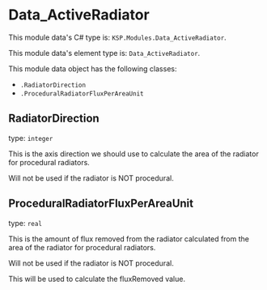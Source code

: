 # Data_ActiveRadiator

This module data's C# type is: `KSP.Modules.Data_ActiveRadiator`.

This module data's element type is: `Data_ActiveRadiator`.

This module data object has the following classes:

- `.RadiatorDirection`
- `.ProceduralRadiatorFluxPerAreaUnit`

## RadiatorDirection

type: `integer`

This is the axis direction we should use to calculate the area of the radiator for procedural radiators.

Will not be used if the radiator is NOT procedural.

## ProceduralRadiatorFluxPerAreaUnit

type: `real`

This is the amount of flux removed from the radiator calculated from the area of the radiator for procedural radiators.

Will not be used if the radiator is NOT procedural.

This will be used to calculate the fluxRemoved value.

